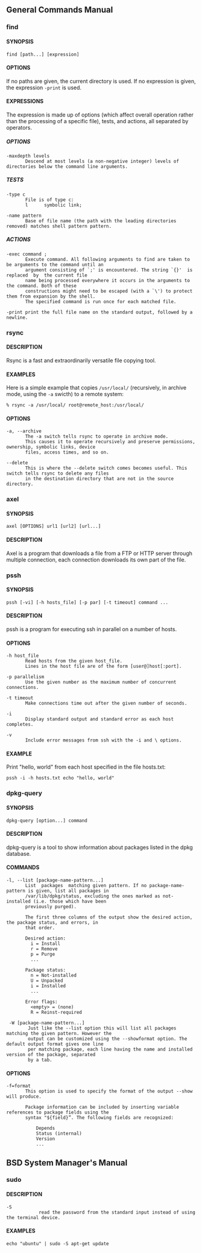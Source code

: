 ## General Commands Manual
### find
#### SYNOPSIS
```
find [path...] [expression]
```
#### OPTIONS
If no paths are given, the current directory is used.  If no expression is given, the expression `-print` is used.

#### EXPRESSIONS
The expression is made up of options (which affect overall operation rather than the processing of a specific file), tests,  and actions, all separated by operators.

##### OPTIONS
```
-maxdepth levels
       Descend at most levels (a non-negative integer) levels of directories below the command line arguments.
```
##### TESTS
```
-type c
       File is of type c:
       l      symbolic link;

-name pattern
       Base of file name (the path with the leading directories removed) matches shell pattern pattern.
```
##### ACTIONS
```
-exec command ;
       Execute command. All following arguments to find are taken to be arguments to the command until an
       argument consisting of `;' is encountered. The string `{}'  is  replaced  by  the current file
       name being processed everywhere it occurs in the arguments to the command. Both of these
       constructions might need to be escaped (with a `\') to protect them from expansion by the shell.
       The specified command is run once for each matched file.

-print print the full file name on the standard output, followed by a newline.
```

### rsync
#### DESCRIPTION
Rsync  is  a fast and extraordinarily versatile file copying tool. 
#### EXAMPLES
Here is a simple example that copies `/usr/local/` (recursively, in archive mode, using the `-a` swicth) to a remote system:
```
% rsync -a /usr/local/ root@remote_host:/usr/local/
```
#### OPTIONS
```
-a, --archive
       The -a switch tells rsync to operate in archive mode.
       This causes it to operate recursively and preserve permissions, ownership, symbolic links, device
       files, access times, and so on.

--delete
       This is where the --delete switch comes becomes useful. This switch tells rsync to delete any files
       in the destination directory that are not in the source directory.
```

### axel
#### SYNOPSIS
```
axel [OPTIONS] url1 [url2] [url...]
```
#### DESCRIPTION
Axel is a program that downloads a file from a FTP or HTTP server through multiple connection, each connection downloads its own part of the file.

### pssh
#### SYNOPSIS
```
pssh [-vi] [-h hosts_file] [-p par] [-t timeout] command ...
```
#### DESCRIPTION
pssh is a program for executing ssh in parallel on a number of hosts.
#### OPTIONS
```
-h host_file
       Read hosts from the given host_file.
       Lines in the host file are of the form [user@]host[:port].

-p parallelism
       Use the given number as the maximum number of concurrent connections.

-t timeout
       Make connections time out after the given number of seconds.

-i
       Display standard output and standard error as each host completes.

-v
       Include error messages from ssh with the -i and \ options.
```
#### EXAMPLE
Print "hello, world" from each host specified in the file hosts.txt:
```
pssh -i -h hosts.txt echo "hello, world"
```

### dpkg-query
#### SYNOPSIS
```
dpkg-query [option...] command
```
#### DESCRIPTION
dpkg-query is a tool to show information about packages listed in the dpkg database.
#### COMMANDS
```
-l, --list [package-name-pattern...]
       List  packages  matching given pattern. If no package-name-pattern is given, list all packages in
       /var/lib/dpkg/status, excluding the ones marked as not-installed (i.e. those which have been
       previously purged).

       The first three columns of the output show the desired action, the package status, and errors, in
       that order.

       Desired action:
         i = Install
         r = Remove
         p = Purge
         ...

       Package status:
         n = Not-installed
         U = Unpacked
         i = Installed
         ...

       Error flags:
         <empty> = (none)
         R = Reinst-required

 -W [package-name-pattern...]
        Just like the --list option this will list all packages matching the given pattern. However the
        output can be customized using the --showformat option. The default output format gives one line
        per matching package, each line having the name and installed version of the package, separated
        by a tab.
```
#### OPTIONS
```
-f=format
       This option is used to specify the format of the output --show will produce.

       Package information can be included by inserting variable references to package fields using the
       syntax "${field}”. The following fields are recognized:
           
           Depends
           Status (internal)
           Version
           ...
```

## BSD System Manager's Manual
### sudo
#### DESCRIPTION
```
-S
            read the password from the standard input instead of using the terminal device.
```
#### EXAMPLES
```
echo "ubuntu" | sudo -S apt-get update
```
